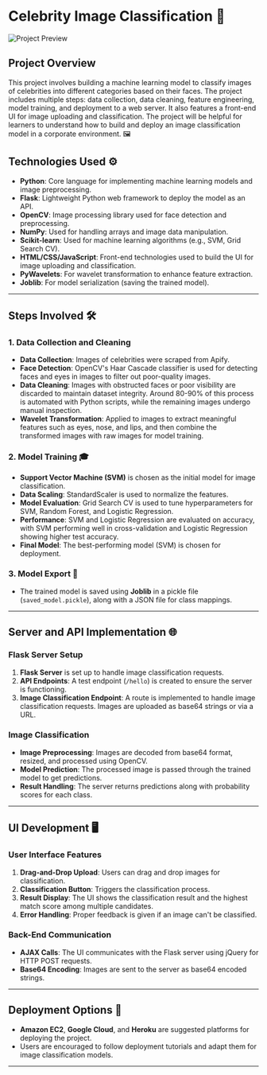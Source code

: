 # **Celebrity Image Classification** 🌟

![Project Preview](./assets/preview-image.png)  <!-- Preview Image Path -->

## **Project Overview**

This project involves building a machine learning model to classify images of celebrities into different categories based on their faces. The project includes multiple steps: data collection, data cleaning, feature engineering, model training, and deployment to a web server. It also features a front-end UI for image uploading and classification. The project will be helpful for learners to understand how to build and deploy an image classification model in a corporate environment. 🖼️

## **Technologies Used** ⚙️

- **Python**: Core language for implementing machine learning models and image preprocessing.
- **Flask**: Lightweight Python web framework to deploy the model as an API.
- **OpenCV**: Image processing library used for face detection and preprocessing.
- **NumPy**: Used for handling arrays and image data manipulation.
- **Scikit-learn**: Used for machine learning algorithms (e.g., SVM, Grid Search CV).
- **HTML/CSS/JavaScript**: Front-end technologies used to build the UI for image uploading and classification.
- **PyWavelets**: For wavelet transformation to enhance feature extraction.
- **Joblib**: For model serialization (saving the trained model).

---

## **Steps Involved** 🛠️

### **1. Data Collection and Cleaning**

- **Data Collection**: Images of celebrities were scraped from Apify.
- **Face Detection**: OpenCV's Haar Cascade classifier is used for detecting faces and eyes in images to filter out poor-quality images.
- **Data Cleaning**: Images with obstructed faces or poor visibility are discarded to maintain dataset integrity. Around 80-90% of this process is automated with Python scripts, while the remaining images undergo manual inspection.
- **Wavelet Transformation**: Applied to images to extract meaningful features such as eyes, nose, and lips, and then combine the transformed images with raw images for model training.

### **2. Model Training** 🎓

- **Support Vector Machine (SVM)** is chosen as the initial model for image classification.
- **Data Scaling**: StandardScaler is used to normalize the features.
- **Model Evaluation**: Grid Search CV is used to tune hyperparameters for SVM, Random Forest, and Logistic Regression.
- **Performance**: SVM and Logistic Regression are evaluated on accuracy, with SVM performing well in cross-validation and Logistic Regression showing higher test accuracy.
- **Final Model**: The best-performing model (SVM) is chosen for deployment.

### **3. Model Export** 💾

- The trained model is saved using **Joblib** in a pickle file (`saved_model.pickle`), along with a JSON file for class mappings.

---

## **Server and API Implementation** 🌐

### **Flask Server Setup**

1. **Flask Server** is set up to handle image classification requests.
2. **API Endpoints**: A test endpoint (`/hello`) is created to ensure the server is functioning.
3. **Image Classification Endpoint**: A route is implemented to handle image classification requests. Images are uploaded as base64 strings or via a URL.

### **Image Classification**

- **Image Preprocessing**: Images are decoded from base64 format, resized, and processed using OpenCV.
- **Model Prediction**: The processed image is passed through the trained model to get predictions.
- **Result Handling**: The server returns predictions along with probability scores for each class.

---

## **UI Development** 🖥️

### **User Interface Features**

1. **Drag-and-Drop Upload**: Users can drag and drop images for classification.
2. **Classification Button**: Triggers the classification process.
3. **Result Display**: The UI shows the classification result and the highest match score among multiple candidates.
4. **Error Handling**: Proper feedback is given if an image can't be classified.

### **Back-End Communication**

- **AJAX Calls**: The UI communicates with the Flask server using jQuery for HTTP POST requests.
- **Base64 Encoding**: Images are sent to the server as base64 encoded strings.

---

## **Deployment Options** 🚀

- **Amazon EC2**, **Google Cloud**, and **Heroku** are suggested platforms for deploying the project.
- Users are encouraged to follow deployment tutorials and adapt them for image classification models.

---


